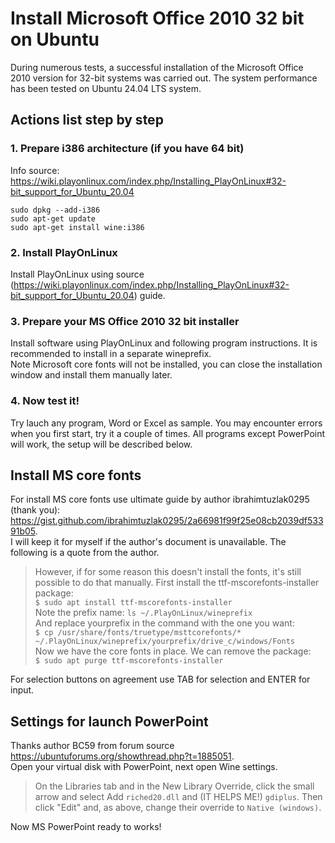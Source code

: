 # Install Microsoft Office 2010 32 bit on Ubuntu

During numerous tests, a successful installation of the Microsoft Office 2010 version for 32-bit systems was carried out. The system performance has been tested on Ubuntu 24.04 LTS system.

## Actions list step by step

### 1. Prepare i386 architecture (if you have 64 bit)
Info source:  
https://wiki.playonlinux.com/index.php/Installing_PlayOnLinux#32-bit_support_for_Ubuntu_20.04  
```
sudo dpkg --add-i386
sudo apt-get update
sudo apt-get install wine:i386
```

### 2. Install PlayOnLinux
Install PlayOnLinux using source (https://wiki.playonlinux.com/index.php/Installing_PlayOnLinux#32-bit_support_for_Ubuntu_20.04) guide.  

### 3. Prepare your MS Office 2010 32 bit installer
Install software using PlayOnLinux and following program instructions. It is recommended to install in a separate wineprefix.  
Note Microsoft core fonts will not be installed, you can close the installation window and install them manually later.

### 4. Now test it!
Try lauch any program, Word or Excel as sample. You may encounter errors when you first start, try it a couple of times.
All programs except PowerPoint will work, the setup will be described below.

## Install MS core fonts
For install MS core fonts use ultimate guide by author ibrahimtuzlak0295 (thank you):  
https://gist.github.com/ibrahimtuzlak0295/2a66981f99f25e08cb2039df53391b05.  
I will keep it for myself if the author's document is unavailable. The following is a quote from the author.  

> However, if for some reason this doesn't install the fonts, it's still possible to do that manually. First install the ttf-mscorefonts-installer package: \
> ```$ sudo apt install ttf-mscorefonts-installer``` \
> Note the prefix name: ```ls ~/.PlayOnLinux/wineprefix``` \
> And replace yourprefix in the command with the one you want: \
> ```$ cp /usr/share/fonts/truetype/msttcorefonts/* ~/.PlayOnLinux/wineprefix/yourprefix/drive_c/windows/Fonts``` \
> Now we have the core fonts in place. We can remove the package: \
> ```$ sudo apt purge ttf-mscorefonts-installer```

For selection buttons on agreement use TAB for selection and ENTER for input.

## Settings for launch PowerPoint
Thanks author BC59 from forum source https://ubuntuforums.org/showthread.php?t=1885051.  
Open your virtual disk with PowerPoint, next open Wine settings.  

> On the Libraries tab and in the New Library Override, click the small arrow and select Add ```riched20.dll``` and (IT HELPS ME!) ```gdiplus```. Then click "Edit" and, as above, change their override to ```Native (windows)```.

Now MS PowerPoint ready to works!
